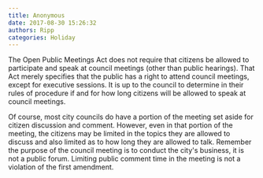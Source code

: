```yaml
---
title: Anonymous
date: 2017-08-30 15:26:32
authors: Ripp
categories: Holiday
---
```


 The Open Public Meetings Act does not require that citizens be allowed to participate and speak at council meetings (other than public hearings). That Act merely specifies that the public has a right to attend council meetings, except for executive sessions. It is up to the council to determine in their rules of procedure if and for how long citizens will be allowed to speak at council meetings.

Of course, most city councils do have a portion of the meeting set aside for citizen discussion and comment. However, even in that portion of the meeting, the citizens may be limited in the topics they are allowed to discuss and also limited as to how long they are allowed to talk. Remember the purpose of the council meeting is to conduct the city's business, it is not a public forum. Limiting public comment time in the meeting is not a violation of the first amendment.